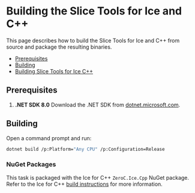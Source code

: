 # Building the Slice Tools for Ice and C++

This page describes how to build the Slice Tools for Ice and C++ from source and package the resulting binaries.

- [Prerequisites](#prerequisites)
- [Building](#building)
- [Building Slice Tools for Ice C++](#building-slice-tools-for-ice-c)

## Prerequisites

1. **.NET SDK 8.0**
   Download the .NET SDK from [dotnet.microsoft.com](https://dotnet.microsoft.com/en-us/download/dotnet).

## Building

Open a command prompt and run:

```sh
dotnet build /p:Platform="Any CPU" /p:Configuration=Release
```

### NuGet Packages

This task is packaged with the Ice for C++ `ZeroC.Ice.Cpp` NuGet package. Refer to the Ice for C++
[build instructions][cpp-building] for more information.

[cpp-building]: ../../BUILDING.md
